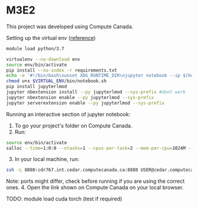 # M3E2
This project was developed using Compute Canada.

Setting up the virtual env ([reference](https://docs.computecanada.ca/wiki/Python#Creating_and_using_a_virtual_environment))
```bash
module load python/3.7

virtualenv --no-download env
source env/bin/activate
pip install --no-index -r requirements.txt
echo -e '#!/bin/bash\nunset XDG_RUNTIME_DIR\njupyter notebook --ip $(hostname -f) --no-browser' > $VIRTUAL_ENV/bin/notebook.sh
chmod u+x $VIRTUAL_ENV/bin/notebook.sh
pip install jupyterlmod
jupyter nbextension install --py jupyterlmod --sys-prefix #dont work
jupyter nbextension enable --py jupyterlmod --sys-prefix
jupyter serverextension enable --py jupyterlmod --sys-prefix
```
Running an interactive section of jupyter notebook:

1. To go your project's folder on Compute Canada.
2. Run:
```bash
source env/bin/activate
salloc --time=1:0:0 --ntasks=1 --cpus-per-task=2 --mem-per-cpu=1024M --account=def-ester srun $VIRTUAL_ENV/bin/notebook.sh
```
3. In your local machine, run: 
```bash
ssh -L 8888:cdr767.int.cedar.computecanada.ca:8888 USER@cedar.computecanada.ca
```
Note: ports might differ, check before running if you are using the correct ones. 
4. Open the link shown on Compute Canada on your local browser.

TODO: module load cuda torch (test if required)
